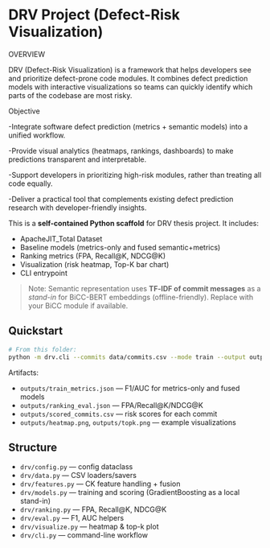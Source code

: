 
# DRV Project (Defect-Risk Visualization)

OVERVIEW

DRV (Defect-Risk Visualization) is a framework that helps developers see and prioritize defect-prone code modules.
It combines defect prediction models with interactive visualizations so teams can quickly identify which parts of the codebase are most risky.

Objective

-Integrate software defect prediction (metrics + semantic models) into a unified workflow.

-Provide visual analytics (heatmaps, rankings, dashboards) to make predictions transparent and interpretable.

-Support developers in prioritizing high-risk modules, rather than treating all code equally.

-Deliver a practical tool that complements existing defect prediction research with developer-friendly insights.







This is a **self-contained Python scaffold** for DRV thesis project. It includes:
- ApacheJIT_Total Dataset
- Baseline models (metrics-only and fused semantic+metrics)
- Ranking metrics (FPA, Recall@K, NDCG@K)
- Visualization (risk heatmap, Top-K bar chart)
- CLI entrypoint

> Note: Semantic representation uses **TF‑IDF of commit messages** as a *stand-in* for BiCC-BERT embeddings (offline-friendly). Replace with your BiCC module if available.

## Quickstart

```bash
# From this folder:
python -m drv.cli --commits data/commits.csv --mode train --output outputs
```

Artifacts:
- `outputs/train_metrics.json` — F1/AUC for metrics-only and fused models
- `outputs/ranking_eval.json` — FPA/Recall@K/NDCG@K
- `outputs/scored_commits.csv` — risk scores for each commit
- `outputs/heatmap.png`, `outputs/topk.png` — example visualizations

## Structure

- `drv/config.py` — config dataclass
- `drv/data.py` — CSV loaders/savers
- `drv/features.py` — CK feature handling + fusion
- `drv/models.py` — training and scoring (GradientBoosting as a local stand-in)
- `drv/ranking.py` — FPA, Recall@K, NDCG@K
- `drv/eval.py` — F1, AUC helpers
- `drv/visualize.py` — heatmap & top-k plot
- `drv/cli.py` — command-line workflow


